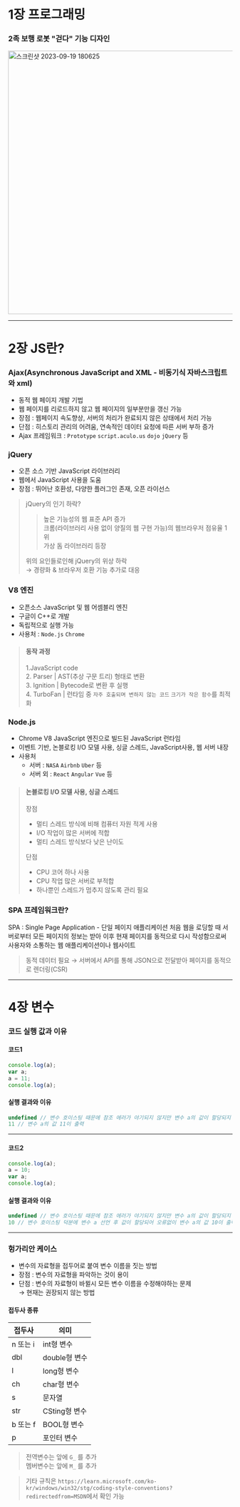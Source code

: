 # 1장 프로그래밍
### 2족 보행 로봇 "걷다" 기능 디자인
<img width="591" alt="스크린샷 2023-09-19 180625" src="https://github.com/semo24/202302-illegalstudy-JS/assets/114640459/4bb7f522-01e6-4224-9a1d-54d8572f9a47">

***
# 2장 JS란?
### Ajax(Asynchronous JavaScript and XML - 비동기식 자바스크립트와 xml)
* 동적 웹 페이지 개발 기법
* 웹 페이지를 리로드하지 않고 웹 페이지의 일부분만을 갱신 가능
* 장점 : 웹페이지 속도향상, 서버의 처리가 완료되지 않은 상태에서 처리 가능
* 단점 : 히스토리 관리의 어려움, 연속적인 데이터 요청에 따른 서버 부하 증가
* Ajax 프레임워크 : ```Prototype``` ```script.aculo.us``` ```dojo``` ```jQuery``` 등
  
### jQuery
* 오픈 소스 기반 JavaScript 라이브러리
* 웹에서 JavaScript 사용을 도움
* 장점 : 뛰어난 호환성, 다양한 플러그인 존재, 오픈 라이선스

> jQuery의 인기 하락?
>    > 높은 기능성의 웹 표준 API 증가   
>    > 크롬(라이브러리 사용 없이 양질의 웹 구현 가능)의 웹브라우저 점유율 1위   
>    > 가상 돔 라이브러리 등장
> 
> 위의 요인들로인해 jQuery의 위상 하락   
> &rightarrow; 경량화 & 브라우저 호환 기능 추가로 대응

### V8 엔진
* 오픈소스 JavaScript 및 웹 어셈블리 엔진
* 구글이 C++로 개발
* 독립적으로 실행 가능
* 사용처 : ```Node.js``` ```Chrome```

> #### 동작 과정
> 1.JavaScript code   
> 2. Parser | AST(추상 구문 트리) 형태로 변환   
> 3. Ignition | Bytecode로 변환 후 실행   
> 4. TurboFan | 런타임 중 ```자주 호출되며 변하지 않는 코드``` ```크기가 작은 함수```를 최적화

### Node.js
* Chrome V8 JavaScript 엔진으로 빌드된 JavaScript 런타임
* 이벤트 기반, 논블로킹 I/O 모델 사용, 싱글 스레드, JavaScript사용, 웹 서버 내장
* 사용처
  * 서버 : ```NASA``` ```Airbnb``` ```Uber``` 등
  * 서버 외 : ```React``` ```Angular``` ```Vue``` 등

> #### 논블로킹 I/O 모델 사용, 싱글 스레드   
> 장점
> * 멀티 스레드 방식에 비해 컴퓨터 자원 적게 사용
> * I/O 작업이 많은 서버에 적합
> * 멀티 스레드 방식보다 낮은 난이도
> 
> 단점
> * CPU 코어 하나 사용
> * CPU 작업 많은 서버로 부적합
> * 하나뿐인 스레드가 멈추지 않도록 관리 필요

### SPA 프레임워크란?
SPA : Single Page Application - 단일 페이지 애플리케이션
처음 웹을 로딩할 때 서버로부터 모든 페이지의 정보는 받아 이후 현재 페이지를 동적으로 다시 작성함으로써 사용자와 소통하는 웹 애플리케이션이나 웹사이트
> 동적 데이터 필요 &rightarrow; 서버에서 API를 통해 JSON으로 전달받아 페이지를 동적으로 렌더링(CSR)
***
# 4장 변수
### 코드 실행 값과 이유
#### 코드1
```js
console.log(a);
var a;
a = 11;
console.log(a);
```
#### 실행 결과와 이유
```js
undefined // 변수 호이스팅 때문에 참조 에러가 야기되지 않지만 변수 a의 값이 할당되지 않아 undefined 출력
11 // 변수 a의 값 11이 출력
```
***
#### 코드2
```js
console.log(a);
a = 10;
var a;
console.log(a);
```
#### 실행 결과와 이유
```js
undefined // 변수 호이스팅 때문에 참조 에러가 야기되지 않지만 변수 a의 값이 할당되지 않아 undefined 출력
10 // 변수 호이스팅 덕분에 변수 a 선언 후 값이 할당되어 오류없이 변수 a의 값 10이 출력
```
***
### 헝가리안 케이스
* 변수의 자료형을 접두어로 붙여 변수 이름을 짓는 방법
* 장점 : 변수의 자료형을 파악하는 것이 용이
* 단점 : 변수의 자료형이 바뀔시 모든 변수 이름을 수정해야하는 문제   
  &rightarrow; 현재는 권장되지 않는 방법   
#### 접두사 종류
|접두사|의미|
|---|---|
|n 또는 i|int형 변수|
|dbl|double형 변수|
|l|long형 변수|
|ch|char형 변수|
|s|문자열|
|str|CSting형 변수|
|b 또는 f|BOOL형 변수|
|p|포인터 변수|
> 전역변수는 앞에 ```G_``` 를 추가  
> 멤버변수는 앞에 ```M_``` 를 추가

> 기타 규칙은 ```https://learn.microsoft.com/ko-kr/windows/win32/stg/coding-style-conventions?redirectedfrom=MSDN```에서 확인 가능
